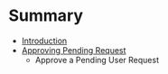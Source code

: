# Summary

* [Introduction](README.md)
* [Approving Pending Request](Approving_Pending_Request.md)
   * Approve a Pending User Request

